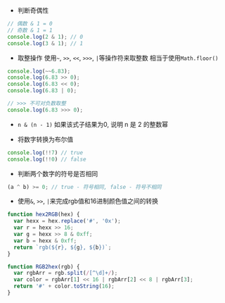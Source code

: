 - 判断奇偶性
```javascript
// 偶数 & 1 = 0
// 奇数 & 1 = 1
console.log(2 & 1); // 0
console.log(3 & 1); // 1
```

- 取整操作
使用`~`, `>>`, `<<`, `>>>`, `|`等操作符来取整数
相当于使用`Math.floor()`
```javascript
console.log(~~6.83);
console.log(6.83 >> 0);
console.log(6.83 << 0);
console.log(6.83 | 0);

// >>> 不可对负数取整
console.log(6.83 >>> 0);
```

- `n & (n - 1)`
如果该式子结果为0, 说明 n 是 2 的整数幂

- 将数字转换为布尔值
```javascript
console.log(!!7) // true
console.log(!!0) // false
```

- 判断两个数字的符号是否相同
```javascript
(a ^ b) >= 0; // true - 符号相同, false - 符号不相同
```


- 使用`&`, `>>`, `|`来完成rgb值和16进制颜色值之间的转换
```javascript
function hex2RGB(hex) {
  var hexx = hex.replace('#', '0x');
  var r = hexx >> 16;
  var g = hexx >> 8 & 0xff;
  var b = hexx & 0xff;
  return `rgb(${r}, ${g}, ${b})`;
}

function RGB2hex(rgb) {
  var rgbArr = rgb.split(/[^\d]+/);
  var color = rgbArr[1] << 16 | rgbArr[2] << 8 | rgbArr[3];
  return '#' + color.toString(16);
}
```
